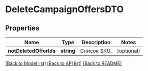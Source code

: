 # DeleteCampaignOffersDTO

## Properties
Name | Type | Description | Notes
------------ | ------------- | ------------- | -------------
**notDeletedOfferIds** | **string** | Список SKU. | [optional] 

[[Back to Model list]](../README.md#documentation-for-models) [[Back to API list]](../README.md#documentation-for-api-endpoints) [[Back to README]](../README.md)


